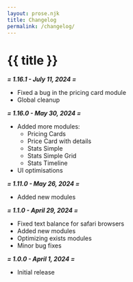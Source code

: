 ```yaml
---
layout: prose.njk
title: Changelog
permalink: /changelog/
---
```


# {{ title }}

***= 1.16.1 - July 11, 2024 =***

- Fixed a bug in the pricing card module
- Global cleanup

***= 1.16.0 - May 30, 2024 =***

- Added more modules:
  - Pricing Cards
  - Price Card with details
  - Stats Simple
  - Stats Simple Grid
  - Stats Timeline
- UI optimisations

***= 1.11.0 - May 26, 2024 =***

- Added new modules

***= 1.1.0 - April 29, 2024 =***

- Fixed text balance for safari browsers
- Added new modules
- Optimizing exists modules
- Minor bug fixes

***= 1.0.0 - April 1, 2024 =***

- Initial release

